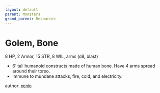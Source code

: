 ```yaml
---
layout: default
parent: Monsters
grand_parent: Resources
---
```

# Golem, Bone
8 HP, 2 Armor, 15 STR, 8 WIL, arms (d8, blast)  
- 6’ tall humanoid constructs made of human bone.   Have 4 arms spread around their torso.  
- Immune to mundane attacks, fire, cold, and electricity.  

author: [xenio](https://xenioinabottle.blogspot.com)
